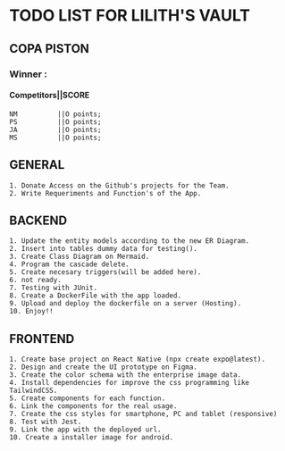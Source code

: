 # TODO LIST FOR LILITH'S VAULT

## COPA PISTON

### Winner :

#### Competitors||SCORE

    NM          ||O points;
    PS          ||O points;
    JA          ||O points;
    MS          ||O points;

## GENERAL

    1. Donate Access on the Github's projects for the Team.
    2. Write Requeriments and Function's of the App.

## BACKEND

    1. Update the entity models according to the new ER Diagram.
    2. Insert into tables dummy data for testing().
    3. Create Class Diagram on Mermaid.
    4. Program the cascade delete.
    5. Create necesary triggers(will be added here).
    6. not ready.
    7. Testing with JUnit.
    8. Create a DockerFile with the app loaded.
    9. Upload and deploy the dockerfile on a server (Hosting).
    10. Enjoy!!

## FRONTEND

    1. Create base project on React Native (npx create expo@latest).
    2. Design and create the UI prototype on Figma.
    3. Create the color schema with the enterprise image data.
    4. Install dependencies for improve the css programming like TailwindCSS.
    5. Create components for each function.
    6. Link the components for the real usage.
    7. Create the css styles for smartphone, PC and tablet (responsive)
    8. Test with Jest.
    9. Link the app with the deployed url.
    10. Create a installer image for android.
